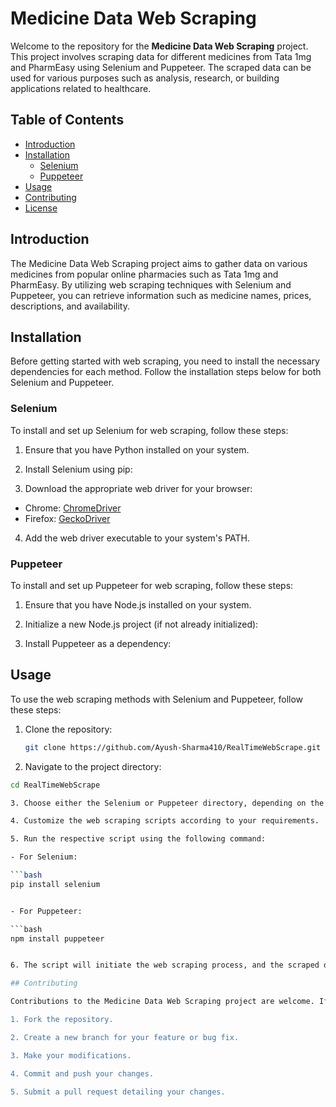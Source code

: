# Medicine Data Web Scraping

Welcome to the repository for the **Medicine Data Web Scraping** project. This project involves scraping data for different medicines from Tata 1mg and PharmEasy using Selenium and Puppeteer. The scraped data can be used for various purposes such as analysis, research, or building applications related to healthcare.

## Table of Contents

- [Introduction](#introduction)
- [Installation](#installation)
  - [Selenium](#selenium)
  - [Puppeteer](#puppeteer)
- [Usage](#usage)
- [Contributing](#contributing)
- [License](#license)

## Introduction

The Medicine Data Web Scraping project aims to gather data on various medicines from popular online pharmacies such as Tata 1mg and PharmEasy. By utilizing web scraping techniques with Selenium and Puppeteer, you can retrieve information such as medicine names, prices, descriptions, and availability.

## Installation

Before getting started with web scraping, you need to install the necessary dependencies for each method. Follow the installation steps below for both Selenium and Puppeteer.

### Selenium

To install and set up Selenium for web scraping, follow these steps:

1. Ensure that you have Python installed on your system.

2. Install Selenium using pip:

3. Download the appropriate web driver for your browser:
- Chrome: [ChromeDriver](https://sites.google.com/a/chromium.org/chromedriver/downloads)
- Firefox: [GeckoDriver](https://github.com/mozilla/geckodriver/releases)

4. Add the web driver executable to your system's PATH.

### Puppeteer

To install and set up Puppeteer for web scraping, follow these steps:

1. Ensure that you have Node.js installed on your system.

2. Initialize a new Node.js project (if not already initialized):

3. Install Puppeteer as a dependency:

## Usage

To use the web scraping methods with Selenium and Puppeteer, follow these steps:

1. Clone the repository:
   ```bash
   git clone https://github.com/Ayush-Sharma410/RealTimeWebScrape.git

2. Navigate to the project directory:
  ```bash
  cd RealTimeWebScrape

3. Choose either the Selenium or Puppeteer directory, depending on the method you want to use.

4. Customize the web scraping scripts according to your requirements.

5. Run the respective script using the following command:

- For Selenium:

  ```bash
  pip install selenium
  

- For Puppeteer:

  ```bash
  npm install puppeteer
 

6. The script will initiate the web scraping process, and the scraped data will be saved or displayed as per the script implementation.

## Contributing

Contributions to the Medicine Data Web Scraping project are welcome. If you encounter any issues, have suggestions for improvements, or want to add more features, please open an issue in this repository. If you'd like to contribute code, please follow these guidelines:

1. Fork the repository.

2. Create a new branch for your feature or bug fix.

3. Make your modifications.

4. Commit and push your changes.

5. Submit a pull request detailing your changes.



